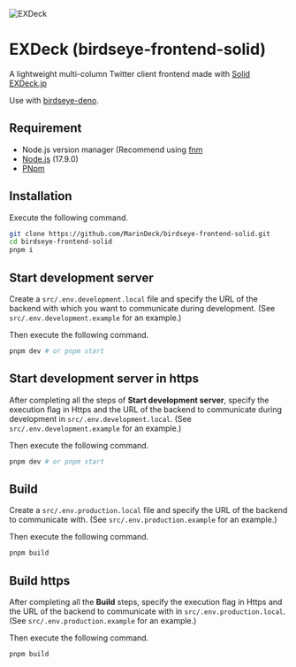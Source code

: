 ![EXDeck](https://user-images.githubusercontent.com/66313777/128413639-b654dffb-e0e7-497a-b376-2c6eb4da5998.gif)

# EXDeck (birdseye-frontend-solid)

A lightweight multi-column Twitter client frontend made with [Solid](https://www.solidjs.com)
[EXDeck.jp](https://exdeck.jp)

Use with [birdseye-deno](https://github.com/MarinDeck/birdseye-deno).

## Requirement

- Node.js version manager (Recommend using [fnm](https://fnm.vercel.app/)
- [Node.js](https://nodejs.org) (17.9.0)
- [PNpm](https://pnpm.io)

## Installation

<!-- 以下のコマンドを実行します。 -->

Execute the following command.

```sh
git clone https://github.com/MarinDeck/birdseye-frontend-solid.git
cd birdseye-frontend-solid
pnpm i
```

## Start development server

<!-- src/.env.development.localファイルを作成し、開発時に通信を行うバックエンドのURLを指定してください。(記入例はsrc/.env.development.exampleを参照してください。) -->

Create a `src/.env.development.local` file and specify the URL of the backend with which you want to communicate during development. (See `src/.env.development.example` for an example.)

<!-- その後、以下のコマンドを実行します。 -->

Then execute the following command.

```sh
pnpm dev # or pnpm start
```

## Start development server in https

<!-- Start development serverの手順をすべて行った上で、src/.env.development.localにHttpsでの実行フラグと開発時に通信を行うバックエンドのURLを指定してください。(記入例はsrc/.env.development.exampleを参照してください。)  -->

After completing all the steps of **Start development server**, specify the execution flag in Https and the URL of the backend to communicate during development in `src/.env.development.local`. (See `src/.env.development.example` for an example.)

<!-- その後、以下のコマンドを実行します。 -->

Then execute the following command.

```sh
pnpm dev # or pnpm start
```

## Build

<!-- src/.env.production.localファイルを作成し、通信を行うバックエンドのURLを指定してください。(記入例はsrc/.env.production.exampleを参照してください。) -->

Create a `src/.env.production.local` file and specify the URL of the backend to communicate with. (See `src/.env.production.example` for an example.)

<!-- その後、以下のコマンドを実行します。 -->

Then execute the following command.

```sh
pnpm build
```

## Build https

<!-- Buildの手順をすべて行った上で、src/.env.production.localにHttpsでの実行フラグと通信を行うバックエンドのURLを指定してください。(記入例はsrc/.env.production.exampleを参照してください。)  -->

After completing all the **Build** steps, specify the execution flag in Https and the URL of the backend to communicate with in `src/.env.production.local`. (See `src/.env.production.example` for an example.)

<!-- その後、以下のコマンドを実行します。 -->

Then execute the following command.

```sh
pnpm build
```
